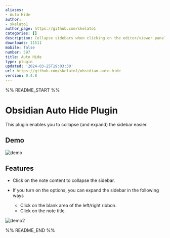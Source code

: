 ```yaml
---
aliases:
- Auto Hide
author:
- skelato1
author_page: https://github.com/skelato1
categories: []
description: Collapse sidebars when clicking on the editor/viewer panel
downloads: 11511
mobile: false
number: 597
title: Auto Hide
type: plugin
updated: '2024-03-25T19:03:30'
url: https://github.com/skelato1/obsidian-auto-hide
version: 0.4.8
---
```


%% README_START %%

# Obsidian Auto Hide Plugin

This plugin enables you to collapse (and expand) the sidebar easier.

## Demo

![demo](https://user-images.githubusercontent.com/97661658/184786896-358e253a-d024-4d31-a33b-f200ce69e53a.gif)

## Features

- Click on the note content to collapse the sidebar.

- If you turn on the options, you can expand the sidebar in the following ways
    - Click on the blank area of the left/right ribbon.
    - Click on the note title.

![demo2](https://user-images.githubusercontent.com/97661658/184786906-ba29ca56-9d06-48c1-a148-3c8e6b503d6d.gif)


%% README_END %%